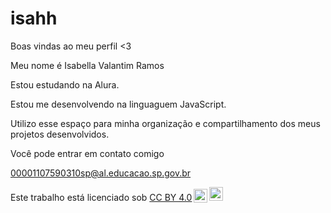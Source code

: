 # isahh
Boas vindas ao meu perfil <3

Meu nome é Isabella Valantim Ramos

Estou estudando na Alura.

Estou me desenvolvendo na linguaguem JavaScript.

Utilizo esse espaço para minha organização e compartilhamento dos meus projetos desenvolvidos.

Você pode entrar em contato comigo 

00001107590310sp@al.educacao.sp.gov.br

<p xmlns:cc="http://creativecommons.org/ns#" >Este trabalho está licenciado sob <a href="https://creativecommons.org/licenses/by/4.0/?ref=chooser-v1" target="_blank" rel="license noopener noreferrer" style="display:inline-block;">CC BY 4.0<img style="height:22px!important;margin-left:3px;vertical-align:text-bottom ;" src="https://mirrors.creativecommons.org/presskit/icons/cc.svg?ref=chooser-v1" alt=""><img style="height:22px!important;margin-left:3px;vertical -align:texto inferior;" src="https://mirrors.creativecommons.org/presskit/icons/by.svg?ref=chooser-v1" alt=""></a></p>
